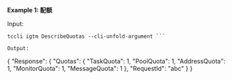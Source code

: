 **Example 1: 配额**



Input: 

```
tccli igtm DescribeQuotas --cli-unfold-argument ```

Output: 
```
{
    "Response": {
        "Quotas": {
            "TaskQuota": 1,
            "PoolQuota": 1,
            "AddressQuota": 1,
            "MonitorQuota": 1,
            "MessageQuota": 1
        },
        "RequestId": "abc"
    }
}
```

